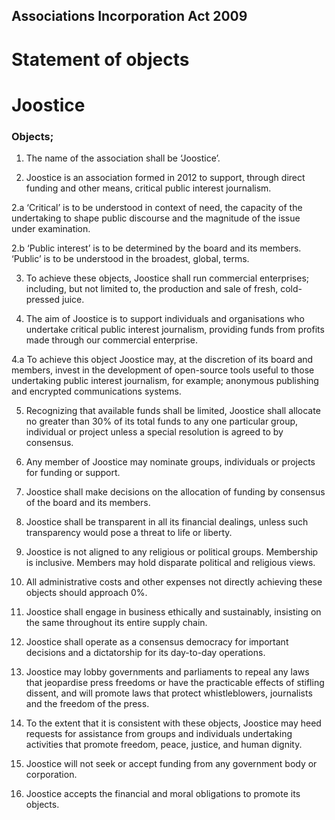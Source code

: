## Associations Incorporation Act 2009


# Statement of objects

# Joostice



### Objects;

1.  The name of the association shall be ‘Joostice’.

2.  Joostice is an association formed in 2012 to support, through direct funding and other means, critical public interest journalism.

2.a  ‘Critical’ is to be understood in context of need, the capacity of the undertaking to shape public discourse and the magnitude of the issue under examination.

2.b 	‘Public interest’ is to be determined by the board and its members. ‘Public’ is to be understood in the broadest, global, terms.

3.	To achieve these objects, Joostice shall run commercial enterprises; including, but not limited to, the production and sale of fresh, cold-pressed juice.

4.	The aim of Joostice is to support individuals and organisations who undertake critical public interest journalism, providing funds from profits made through our commercial enterprise.


4.a	To achieve this object Joostice may, at the discretion of its board and members, invest in the development of open-source tools useful to those undertaking public interest journalism, for example; anonymous publishing and encrypted communications systems.

5.	Recognizing that available funds shall be limited, Joostice shall allocate no greater than 30% of its total funds to any one particular group, individual or project unless a special resolution is agreed to by consensus.

6.	Any member of Joostice may nominate groups, individuals or projects for funding or support.

7.	Joostice shall make decisions on the allocation of funding by consensus of the board and its members.

8.	Joostice shall be transparent in all its financial dealings, unless such transparency would pose a threat to life or liberty.

9.	Joostice is not aligned to any religious or political groups. Membership is inclusive. Members may hold disparate political and religious views.

10.	All administrative costs and other expenses not directly achieving these objects should approach 0%.

11.	Joostice shall engage in business ethically and sustainably, insisting on the same throughout its entire supply chain.

12.	Joostice shall operate as a consensus democracy for important decisions and a dictatorship for its day-to-day operations.

13.	Joostice may lobby governments and parliaments to repeal any laws that jeopardise press freedoms or have the practicable effects of stifling dissent, and will promote laws that protect whistleblowers, journalists and the freedom of the press.

14.	To the extent that it is consistent with these objects, Joostice may heed requests for assistance from groups and individuals undertaking activities that promote freedom, peace, justice, and human dignity.

15.	Joostice will not seek or accept funding from any government body or corporation.

16.	Joostice accepts the financial and moral obligations to promote its objects.
